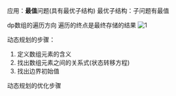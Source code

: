 
应用：**最值**问题(具有最优子结构)
最优子结构：子问题有最值

dp数组的遍历方向
遍历的终点是最终存储的结果
![1](https://gblobscdn.gitbook.com/assets%2F-LrtQOWSnDdXhp3kYN4k%2F-M3U3aNXgGJVkKZ-TldN%2F-Lz1QbuLPFckafCeuiZ7%2F1.jpg?generation=1585364271429256&alt=media)

动态规划的步骤：
1. 定义数组元素的含义
2. 找出数组元素之间的关系式(状态转移方程)
3. 找出边界初始值


动态规划的优化步骤